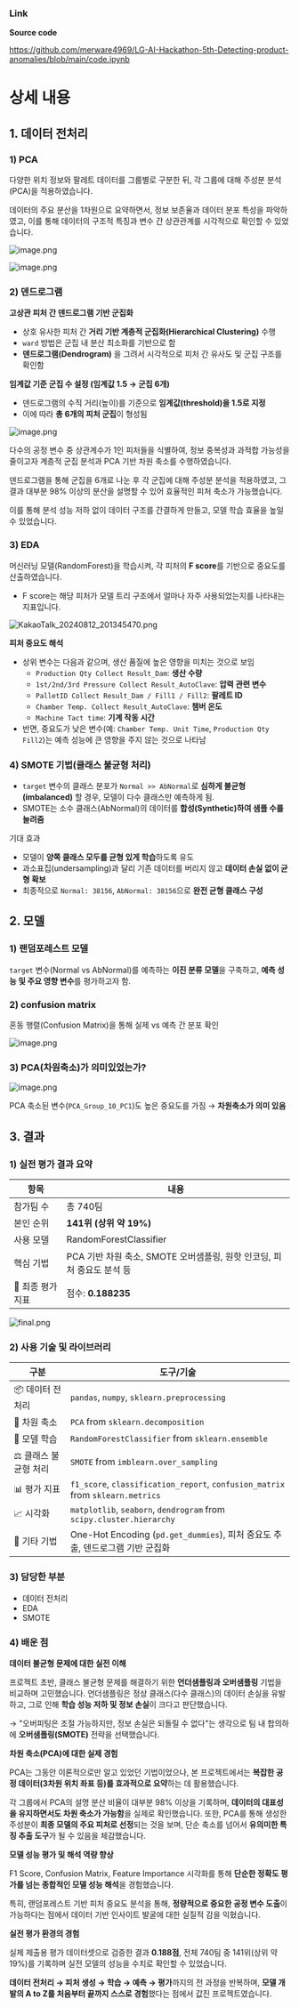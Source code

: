 ### Link

**Source code**

https://github.com/merware4969/LG-AI-Hackathon-5th-Detecting-product-anomalies/blob/main/code.ipynb

# 상세 내용

## 1. 데이터 전처리

### 1) PCA

다양한 위치 정보와 팔레트 데이터를 그룹별로 구분한 뒤, 각 그룹에 대해 주성분 분석(PCA)을 적용하였습니다. 

데이터의 주요 분산을 1차원으로 요약하면서, 정보 보존율과 데이터 분포 특성을 파악하였고, 이를 통해 데이터의 구조적 특징과 변수 간 상관관계를 시각적으로 확인할 수 있었습니다.

![image.png](attachment:f31db8d7-9d36-48f0-9232-f3a138f55fcf:image.png)

![image.png](attachment:7029fcab-cb5b-4d17-b2ec-f484af394718:image.png)

### 2) 덴드로그램

**고상관 피처 간 덴드로그램 기반 군집화**

- 상호 유사한 피처 간 **거리 기반 계층적 군집화(Hierarchical Clustering)** 수행
- `ward` 방법은 군집 내 분산 최소화를 기반으로 함
- **덴드로그램(Dendrogram)** 을 그려서 시각적으로 피처 간 유사도 및 군집 구조를 확인함

**임계값 기준 군집 수 설정 (임계값 1.5 → 군집 6개)**

- 덴드로그램의 수직 거리(높이)를 기준으로 **임계값(threshold)을 1.5로 지정**
- 이에 따라 **총 6개의 피처 군집**이 형성됨

![image.png](attachment:19431fb2-8b6f-46bb-84cd-daa71629379f:image.png)

다수의 공정 변수 중 상관계수가 1인 피처들을 식별하여, 정보 중복성과 과적합 가능성을 줄이고자 계층적 군집 분석과 PCA 기반 차원 축소를 수행하였습니다. 

덴드로그램을 통해 군집을 6개로 나눈 후 각 군집에 대해 주성분 분석을 적용하였고, 그 결과 대부분 98% 이상의 분산을 설명할 수 있어 효율적인 피처 축소가 가능했습니다.

이를 통해 분석 성능 저하 없이 데이터 구조를 간결하게 만들고, 모델 학습 효율을 높일 수 있었습니다.

### 3) EDA

머신러닝 모델(RandomForest)을 학습시켜, 각 피처의 **F score**를 기반으로 중요도를 산출하였습니다.

- F score는 해당 피처가 모델 트리 구조에서 얼마나 자주 사용되었는지를 나타내는 지표입니다.

![KakaoTalk_20240812_201345470.png](attachment:6dc0bb5c-fa0b-4cc7-9def-cc5709fa39e8:KakaoTalk_20240812_201345470.png)

**피처 중요도 해석**

- 상위 변수는 다음과 같으며, 생산 품질에 높은 영향을 미치는 것으로 보임
    - `Production Qty Collect Result_Dam`: **생산 수량**
    - `1st/2nd/3rd Pressure Collect Result_AutoClave`: **압력 관련 변수**
    - `PalletID Collect Result_Dam / Fill1 / Fill2`: **팔레트 ID**
    - `Chamber Temp. Collect Result_AutoClave`: **챔버 온도**
    - `Machine Tact time`: **기계 작동 시간**
- 반면, 중요도가 낮은 변수(예: `Chamber Temp. Unit Time`, `Production Qty Fill2`)는 예측 성능에 큰 영향을 주지 않는 것으로 나타남

### 4) SMOTE 기법(클래스 불균형 처리)

- `target` 변수의 클래스 분포가 `Normal >> AbNormal`로 **심하게 불균형(imbalanced)** 할 경우, 모델이 다수 클래스만 예측하게 됨.
- SMOTE는 소수 클래스(AbNormal)의 데이터를 **합성(Synthetic)하여 샘플 수를 늘려줌**

기대 효과

- 모델이 **양쪽 클래스 모두를 균형 있게 학습**하도록 유도
- 과소표집(undersampling)과 달리 기존 데이터를 버리지 않고 **데이터 손실 없이 균형 확보**
- 최종적으로 `Normal: 38156`, `AbNormal: 38156`으로 **완전 균형 클래스 구성**

## 2. 모델

### 1) 랜덤포레스트 모델

`target` 변수(Normal vs AbNormal)를 예측하는 **이진 분류 모델**을 구축하고, **예측 성능 및 주요 영향 변수**를 평가하고자 함.

### 2) confusion matrix

혼동 행렬(Confusion Matrix)을 통해 실제 vs 예측 간 분포 확인

![image.png](attachment:1076d90b-c748-4aeb-9e82-90a66e29ca7e:image.png)

### 3) PCA(차원축소)가 의미있었는가?

![image.png](attachment:70a1750b-831d-4089-992f-e5c9d5128a95:image.png)

PCA 축소된 변수(`PCA_Group_10_PC1`)도 높은 중요도를 가짐 → **차원축소가 의미 있음**

## 3. 결과

### **1) 실전 평가 결과 요약**

| 항목 | 내용 |
| --- | --- |
| 참가팀 수 | 총 740팀 |
| 본인 순위 | **141위 (상위 약 19%)** |
| 사용 모델 | RandomForestClassifier |
| 핵심 기법 | PCA 기반 차원 축소, SMOTE 오버샘플링, 원핫 인코딩, 피처 중요도 분석 등 |
| 🎯 최종 평가 지표 | 점수: **0.188235** |

![final.png](attachment:d3cc8153-0cf7-47e6-8864-1c02a23afa4b:final.png)

### 2) 사용 기술 및 라이브러리

| 구분 | 도구/기술 |
| --- | --- |
| 📦 데이터 전처리 | `pandas`, `numpy`, `sklearn.preprocessing` |
| 🧪 차원 축소 | `PCA` from `sklearn.decomposition` |
| 🧠 모델 학습 | `RandomForestClassifier` from `sklearn.ensemble` |
| ⚖️ 클래스 불균형 처리 | `SMOTE` from `imblearn.over_sampling` |
| 📊 평가 지표 | `f1_score`, `classification_report`, `confusion_matrix` from `sklearn.metrics` |
| 📈 시각화 | `matplotlib`, `seaborn`, `dendrogram` from `scipy.cluster.hierarchy` |
| 🧩 기타 기법 | One-Hot Encoding (`pd.get_dummies`), 피처 중요도 추출, 덴드로그램 기반 군집화 |

### 3) 담당한 부분

- 데이터 전처리
- EDA
- SMOTE

### 4) 배운 점

**데이터 불균형 문제에 대한 실전 이해**

프로젝트 초반, 클래스 불균형 문제를 해결하기 위한 **언더샘플링과 오버샘플링** 기법을 비교하며 고민했습니다. 언더샘플링은 정상 클래스(다수 클래스)의 데이터 손실을 유발하고, 그로 인해 **학습 성능 저하 및 정보 손실**이 크다고 판단했습니다.

→ "오버피팅은 조절 가능하지만, 정보 손실은 되돌릴 수 없다"는 생각으로 팀 내 합의하에 **오버샘플링(SMOTE)** 전략을 선택했습니다.

**차원 축소(PCA)에 대한 실제 경험**

PCA는 그동안 이론적으로만 알고 있었던 기법이었으나, 본 프로젝트에서는 **복잡한 공정 데이터(3차원 위치 좌표 등)를 효과적으로 요약**하는 데 활용했습니다. 

각 그룹에서 PCA의 설명 분산 비율이 대부분 98% 이상을 기록하며, **데이터의 대표성을 유지하면서도 차원 축소가 가능함**을 실제로 확인했습니다. 또한, PCA를 통해 생성한 주성분이 **최종 모델의 주요 피처로 선정**되는 것을 보며, 단순 축소를 넘어서 **유의미한 특징 추출 도구**가 될 수 있음을 체감했습니다.

**모델 성능 평가 및 해석 역량 향상**

F1 Score, Confusion Matrix, Feature Importance 시각화를 통해 **단순한 정확도 평가를 넘는 종합적인 모델 성능 해석**을 경험했습니다.

특히, 랜덤포레스트 기반 피처 중요도 분석을 통해, **정량적으로 중요한 공정 변수 도출**이 가능하다는 점에서 데이터 기반 인사이트 발굴에 대한 실질적 감을 익혔습니다.

**실전 평가 환경의 경험**

실제 제출용 평가 데이터셋으로 검증한 결과 **0.188점**, 전체 740팀 중 141위(상위 약 19%)를 기록하며 실전 모델의 성능을 수치로 확인할 수 있었습니다.

**데이터 전처리 → 피처 생성 → 학습 → 예측 → 평가**까지의 전 과정을 반복하며, **모델 개발의 A to Z를 처음부터 끝까지 스스로 경험**했다는 점에서 값진 프로젝트였습니다.
